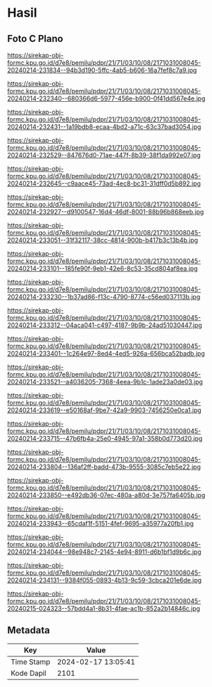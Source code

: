 # Hasil

## Foto C Plano

https://sirekap-obj-formc.kpu.go.id/d7e8/pemilu/pdpr/21/71/03/10/08/2171031008045-20240214-231834--94b3d190-5ffc-4ab5-b606-16a7fef8c7a9.jpg

https://sirekap-obj-formc.kpu.go.id/d7e8/pemilu/pdpr/21/71/03/10/08/2171031008045-20240214-232340--680366d6-5977-456e-b900-0f41dd567e4e.jpg

https://sirekap-obj-formc.kpu.go.id/d7e8/pemilu/pdpr/21/71/03/10/08/2171031008045-20240214-232431--1a19bdb8-ecaa-4bd2-a71c-63c37bad3054.jpg

https://sirekap-obj-formc.kpu.go.id/d7e8/pemilu/pdpr/21/71/03/10/08/2171031008045-20240214-232529--847676d0-71ae-447f-8b39-38f1da992e07.jpg

https://sirekap-obj-formc.kpu.go.id/d7e8/pemilu/pdpr/21/71/03/10/08/2171031008045-20240214-232645--c9aace45-73ad-4ec8-bc31-31dff0d5b892.jpg

https://sirekap-obj-formc.kpu.go.id/d7e8/pemilu/pdpr/21/71/03/10/08/2171031008045-20240214-232927--d9100547-16d4-46df-8001-88b96b868eeb.jpg

https://sirekap-obj-formc.kpu.go.id/d7e8/pemilu/pdpr/21/71/03/10/08/2171031008045-20240214-233051--31f32117-38cc-4814-900b-b417b3c13b4b.jpg

https://sirekap-obj-formc.kpu.go.id/d7e8/pemilu/pdpr/21/71/03/10/08/2171031008045-20240214-233101--185fe90f-9eb1-42e6-8c53-35cd804af8ea.jpg

https://sirekap-obj-formc.kpu.go.id/d7e8/pemilu/pdpr/21/71/03/10/08/2171031008045-20240214-233230--1b37ad86-f13c-4790-8774-c56ed037113b.jpg

https://sirekap-obj-formc.kpu.go.id/d7e8/pemilu/pdpr/21/71/03/10/08/2171031008045-20240214-233312--04aca041-c497-4187-9b9b-24ad51030447.jpg

https://sirekap-obj-formc.kpu.go.id/d7e8/pemilu/pdpr/21/71/03/10/08/2171031008045-20240214-233401--1c264e97-8ed4-4ed5-926a-656bca52badb.jpg

https://sirekap-obj-formc.kpu.go.id/d7e8/pemilu/pdpr/21/71/03/10/08/2171031008045-20240214-233521--a4036205-7368-4eea-9b1c-1ade23a0de03.jpg

https://sirekap-obj-formc.kpu.go.id/d7e8/pemilu/pdpr/21/71/03/10/08/2171031008045-20240214-233619--e50168af-9be7-42a9-9903-7456250e0ca1.jpg

https://sirekap-obj-formc.kpu.go.id/d7e8/pemilu/pdpr/21/71/03/10/08/2171031008045-20240214-233715--47b6fb4a-25e0-4945-97a1-358b0d773d20.jpg

https://sirekap-obj-formc.kpu.go.id/d7e8/pemilu/pdpr/21/71/03/10/08/2171031008045-20240214-233804--136af2ff-badd-473b-9555-3085c7eb5e22.jpg

https://sirekap-obj-formc.kpu.go.id/d7e8/pemilu/pdpr/21/71/03/10/08/2171031008045-20240214-233850--e492db36-07ec-480a-a80d-3e757fa6405b.jpg

https://sirekap-obj-formc.kpu.go.id/d7e8/pemilu/pdpr/21/71/03/10/08/2171031008045-20240214-233943--65cdaf1f-5151-4fef-9695-a35977a20fb1.jpg

https://sirekap-obj-formc.kpu.go.id/d7e8/pemilu/pdpr/21/71/03/10/08/2171031008045-20240214-234044--98e948c7-2145-4e94-8911-d6b1bf1d9b6c.jpg

https://sirekap-obj-formc.kpu.go.id/d7e8/pemilu/pdpr/21/71/03/10/08/2171031008045-20240214-234131--9384f055-0893-4b13-9c59-3cbca201e6de.jpg

https://sirekap-obj-formc.kpu.go.id/d7e8/pemilu/pdpr/21/71/03/10/08/2171031008045-20240215-024323--57bdd4a1-8b31-4fae-ac1b-852a2b14846c.jpg


## Metadata

| Key        | Value               |
| ---------- | ------------------- |
| Time Stamp | 2024-02-17 13:05:41 |
| Kode Dapil | 2101                |



